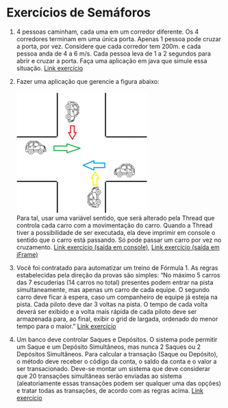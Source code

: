 # Exercícios de Semáforos

1) 4 pessoas caminham, cada uma em um
corredor diferente. Os 4 corredores terminam
em uma única porta. Apenas 1 pessoa pode
cruzar a porta, por vez. Considere que cada
corredor tem 200m. e cada pessoa anda de 4 a
6 m/s. Cada pessoa leva de 1 a 2 segundos
para abrir e cruzar a porta. Faça uma
aplicação em java que simule essa situação.
[Link exercício](https://github.com/andreluis-git/SistemasOperacionaisI/tree/main/SOI_Semaforo/src/corredores)

2) Fazer uma aplicação que gerencie a figura
abaixo:<br />  
![Cruzamento](https://github.com/andreluis-git/SistemasOperacionaisI/blob/main/readmeImages/cruzamento.PNG)<br />
Para tal, usar uma variável sentido,
que será alterado pela Thread que
controla cada carro com a
movimentação do carro. Quando a
Thread tiver a possibilidade de ser
executada, ela deve imprimir em
console o sentido que o carro está
passando. Só pode passar um carro
por vez no cruzamento. 
[Link exercício (saída em console)](https://github.com/andreluis-git/SistemasOperacionaisI/tree/main/SOI_Semaforo/src/cruzamentoConsole), 
[Link exercício (saída em jFrame)](https://github.com/andreluis-git/SistemasOperacionaisI/tree/main/SOI_Semaforo/src/cruzamentoComTela)

3) Você foi contratado para automatizar um treino de Fórmula 1.
As regras estabelecidas pela direção da provas são simples:
“No máximo 5 carros das 7 escuderias (14 carros no total)
presentes podem entrar na pista simultaneamente, mas apenas
um carro de cada equipe. O segundo carro deve ficar à espera,
caso um companheiro de equipe já esteja na pista. Cada piloto
deve dar 3 voltas na pista. O tempo de cada volta deverá ser
exibido e a volta mais rápida de cada piloto deve ser
armazenada para, ao final, exibir o grid de largada, ordenado
do menor tempo para o maior.” 
[Link exercício](https://github.com/andreluis-git/SistemasOperacionaisI/tree/main/SOI_Semaforo/src/f1)

4) Um banco deve controlar Saques e Depósitos.
O sistema pode permitir um Saque e um Depósito
Simultâneos, mas nunca 2 Saques ou 2 Depósitos
Simultâneos.
Para calcular a transação (Saque ou Depósito), o método deve
receber o código da conta, o saldo da conta e o valor a ser
transacionado.
Deve-se montar um sistema que deve considerar que 20
transações simultâneas serão enviadas ao sistema
(aleatoriamente essas transações podem ser qualquer uma das
opções) e tratar todas as transações, de acordo com as regras
acima. 
[Link exercício](https://github.com/andreluis-git/SistemasOperacionaisI/tree/main/SOI_Semaforo/src/banco)
